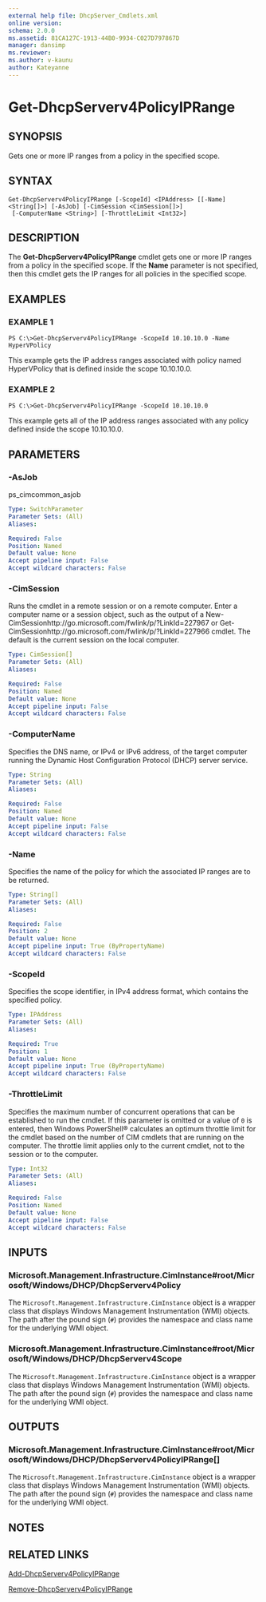 ```yaml
---
external help file: DhcpServer_Cmdlets.xml
online version: 
schema: 2.0.0
ms.assetid: 81CA127C-1913-44B0-9934-C027D797867D
manager: dansimp
ms.reviewer:
ms.author: v-kaunu
author: Kateyanne
---
```


# Get-DhcpServerv4PolicyIPRange

## SYNOPSIS
Gets one or more IP ranges from a policy in the specified scope.

## SYNTAX

```
Get-DhcpServerv4PolicyIPRange [-ScopeId] <IPAddress> [[-Name] <String[]>] [-AsJob] [-CimSession <CimSession[]>]
 [-ComputerName <String>] [-ThrottleLimit <Int32>]
```

## DESCRIPTION
The **Get-DhcpServerv4PolicyIPRange** cmdlet gets one or more IP ranges from a policy in the specified scope.
If the **Name** parameter is not specified, then this cmdlet gets the IP ranges for all policies in the specified scope.

## EXAMPLES

### EXAMPLE 1
```
PS C:\>Get-DhcpServerv4PolicyIPRange -ScopeId 10.10.10.0 -Name HyperVPolicy
```

This example gets the IP address ranges associated with policy named HyperVPolicy that is defined inside the scope 10.10.10.0.

### EXAMPLE 2
```
PS C:\>Get-DhcpServerv4PolicyIPRange -ScopeId 10.10.10.0
```

This example gets all of the IP address ranges associated with any policy defined inside the scope 10.10.10.0.

## PARAMETERS

### -AsJob
ps_cimcommon_asjob

```yaml
Type: SwitchParameter
Parameter Sets: (All)
Aliases: 

Required: False
Position: Named
Default value: None
Accept pipeline input: False
Accept wildcard characters: False
```

### -CimSession
Runs the cmdlet in a remote session or on a remote computer.
Enter a computer name or a session object, such as the output of a New-CimSessionhttp://go.microsoft.com/fwlink/p/?LinkId=227967 or Get-CimSessionhttp://go.microsoft.com/fwlink/p/?LinkId=227966 cmdlet.
The default is the current session on the local computer.

```yaml
Type: CimSession[]
Parameter Sets: (All)
Aliases: 

Required: False
Position: Named
Default value: None
Accept pipeline input: False
Accept wildcard characters: False
```

### -ComputerName
Specifies the DNS name, or IPv4 or IPv6 address, of the target computer running the Dynamic Host Configuration Protocol (DHCP) server service.

```yaml
Type: String
Parameter Sets: (All)
Aliases: 

Required: False
Position: Named
Default value: None
Accept pipeline input: False
Accept wildcard characters: False
```

### -Name
Specifies the name of the policy for which the associated IP ranges are to be returned.

```yaml
Type: String[]
Parameter Sets: (All)
Aliases: 

Required: False
Position: 2
Default value: None
Accept pipeline input: True (ByPropertyName)
Accept wildcard characters: False
```

### -ScopeId
Specifies the scope identifier, in IPv4 address format, which contains the specified policy.

```yaml
Type: IPAddress
Parameter Sets: (All)
Aliases: 

Required: True
Position: 1
Default value: None
Accept pipeline input: True (ByPropertyName)
Accept wildcard characters: False
```

### -ThrottleLimit
Specifies the maximum number of concurrent operations that can be established to run the cmdlet.
If this parameter is omitted or a value of `0` is entered, then Windows PowerShell® calculates an optimum throttle limit for the cmdlet based on the number of CIM cmdlets that are running on the computer.
The throttle limit applies only to the current cmdlet, not to the session or to the computer.

```yaml
Type: Int32
Parameter Sets: (All)
Aliases: 

Required: False
Position: Named
Default value: None
Accept pipeline input: False
Accept wildcard characters: False
```

## INPUTS

### Microsoft.Management.Infrastructure.CimInstance#root/Microsoft/Windows/DHCP/DhcpServerv4Policy
The `Microsoft.Management.Infrastructure.CimInstance` object is a wrapper class that displays Windows Management Instrumentation (WMI) objects.
The path after the pound sign (`#`) provides the namespace and class name for the underlying WMI object.

### Microsoft.Management.Infrastructure.CimInstance#root/Microsoft/Windows/DHCP/DhcpServerv4Scope
The `Microsoft.Management.Infrastructure.CimInstance` object is a wrapper class that displays Windows Management Instrumentation (WMI) objects.
The path after the pound sign (`#`) provides the namespace and class name for the underlying WMI object.

## OUTPUTS

### Microsoft.Management.Infrastructure.CimInstance#root/Microsoft/Windows/DHCP/DhcpServerv4PolicyIPRange[]
The `Microsoft.Management.Infrastructure.CimInstance` object is a wrapper class that displays Windows Management Instrumentation (WMI) objects.
The path after the pound sign (`#`) provides the namespace and class name for the underlying WMI object.

## NOTES

## RELATED LINKS

[Add-DhcpServerv4PolicyIPRange](./Add-DhcpServerv4PolicyIPRange.md)

[Remove-DhcpServerv4PolicyIPRange](./Remove-DhcpServerv4PolicyIPRange.md)

